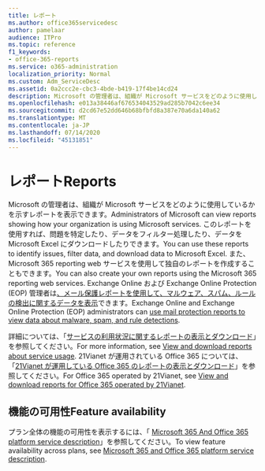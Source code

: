 ```yaml
---
title: レポート
ms.author: office365servicedesc
author: pamelaar
audience: ITPro
ms.topic: reference
f1_keywords:
- office-365-reports
ms.service: o365-administration
localization_priority: Normal
ms.custom: Adm_ServiceDesc
ms.assetid: 0a2ccc2e-cbc3-4bde-b419-17f4be14cd24
description: Microsoft の管理者は、組織が Microsoft サービスをどのように使用しているかを示すレポートを表示できます。 このレポートを使用すれば、問題を特定したり、データをフィルター処理したり、データを Microsoft Excel にダウンロードしたりできます。 また、Microsoft 365 reporting web サービスを使用して独自のレポートを作成することもできます。 Exchange Online および Exchange Online Protection (EOP) 管理者は、メール保護レポートを使用して、マルウェア、スパム、ルールの検出に関するデータを表示できます。
ms.openlocfilehash: e013a38446af676534043529ad285b7042c6ee34
ms.sourcegitcommit: d2cd67e52dd646b68bfbfd8a387e70a6da140a62
ms.translationtype: MT
ms.contentlocale: ja-JP
ms.lasthandoff: 07/14/2020
ms.locfileid: "45131851"
---
```

# <a name="reports"></a><span data-ttu-id="bcd0d-106">レポート</span><span class="sxs-lookup"><span data-stu-id="bcd0d-106">Reports</span></span>

<span data-ttu-id="bcd0d-107">Microsoft の管理者は、組織が Microsoft サービスをどのように使用しているかを示すレポートを表示できます。</span><span class="sxs-lookup"><span data-stu-id="bcd0d-107">Administrators of Microsoft can view reports showing how your organization is using Microsoft services.</span></span> <span data-ttu-id="bcd0d-108">このレポートを使用すれば、問題を特定したり、データをフィルター処理したり、データを Microsoft Excel にダウンロードしたりできます。</span><span class="sxs-lookup"><span data-stu-id="bcd0d-108">You can use these reports to identify issues, filter data, and download data to Microsoft Excel.</span></span> <span data-ttu-id="bcd0d-109">また、Microsoft 365 reporting web サービスを使用して独自のレポートを作成することもできます。</span><span class="sxs-lookup"><span data-stu-id="bcd0d-109">You can also create your own reports using the Microsoft 365 reporting web services.</span></span> <span data-ttu-id="bcd0d-110">Exchange Online および Exchange Online Protection (EOP) 管理者は[、メール保護レポートを使用して、マルウェア、スパム、ルールの検出に関するデータを表示](https://go.microsoft.com/fwlink/p/?LinkId=401102)できます。</span><span class="sxs-lookup"><span data-stu-id="bcd0d-110">Exchange Online and Exchange Online Protection (EOP) administrators can [use mail protection reports to view data about malware, spam, and rule detections](https://go.microsoft.com/fwlink/p/?LinkId=401102).</span></span>
  
<span data-ttu-id="bcd0d-111">詳細については、「[サービスの利用状況に関するレポートの表示とダウンロード](https://go.microsoft.com/fwlink/p/?LinkID=270182)」を参照してください。</span><span class="sxs-lookup"><span data-stu-id="bcd0d-111">For more information, see [View and download reports about service usage](https://go.microsoft.com/fwlink/p/?LinkID=270182).</span></span> <span data-ttu-id="bcd0d-112">21Vianet が運用されている Office 365 については、「[21Vianet が運用している Office 365 のレポートの表示とダウンロード](https://go.microsoft.com/fwlink/?LinkID=733348&amp;clcid=0x409)」を参照してください。</span><span class="sxs-lookup"><span data-stu-id="bcd0d-112">For Office 365 operated by 21Vianet, see [View and download reports for Office 365 operated by 21Vianet](https://go.microsoft.com/fwlink/?LinkID=733348&amp;clcid=0x409).</span></span>
  
## <a name="feature-availability"></a><span data-ttu-id="bcd0d-113">機能の可用性</span><span class="sxs-lookup"><span data-stu-id="bcd0d-113">Feature availability</span></span>

<span data-ttu-id="bcd0d-114">プラン全体の機能の可用性を表示するには、「 [Microsoft 365 And Office 365 platform service description](office-365-platform-service-description.md)」を参照してください。</span><span class="sxs-lookup"><span data-stu-id="bcd0d-114">To view feature availability across plans, see [Microsoft 365 and Office 365 platform service description](office-365-platform-service-description.md).</span></span>
  

